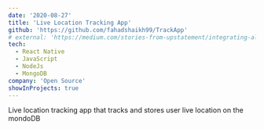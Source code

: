 ```yaml
---
date: '2020-08-27'
title: 'Live Location Tracking App'
github: 'https://github.com/fahadshaikh99/TrackApp'
# external: 'https://medium.com/stories-from-upstatement/integrating-algolia-search-with-wordpress-multisite-e2dea3ed449c'
tech:
  - React Native
  - JavaScript
  - NodeJs
  - MongoDB
company: 'Open Source'
showInProjects: true
---
```


Live location tracking app that tracks and stores user live location on the mondoDB
